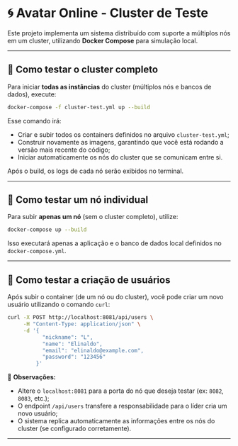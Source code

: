 # 🌀 Avatar Online - Cluster de Teste

Este projeto implementa um sistema distribuído com suporte a múltiplos nós em um cluster, utilizando **Docker Compose** para simulação local.

---

## 🚀 Como testar o cluster completo

Para iniciar **todas as instâncias** do cluster (múltiplos nós e bancos de dados), execute:

```bash
docker-compose -f cluster-test.yml up --build
```

Esse comando irá:

* Criar e subir todos os containers definidos no arquivo `cluster-test.yml`;
* Construir novamente as imagens, garantindo que você está rodando a versão mais recente do código;
* Iniciar automaticamente os nós do cluster que se comunicam entre si.

Após o build, os logs de cada nó serão exibidos no terminal.

---

## 🧩 Como testar um nó individual

Para subir **apenas um nó** (sem o cluster completo), utilize:

```bash
docker-compose up --build
```

Isso executará apenas a aplicação e o banco de dados local definidos no `docker-compose.yml`.

---

## 👤 Como testar a criação de usuários

Após subir o container (de um nó ou do cluster), você pode criar um novo usuário utilizando o comando `curl`:

```bash
curl -X POST http://localhost:8081/api/users \
     -H "Content-Type: application/json" \
     -d '{
           "nickname": "L",
           "name": "Elinaldo",
           "email": "elinaldo@example.com",
           "password": "123456"
         }'
```

📌 **Observações:**

* Altere o `localhost:8081` para a porta do nó que deseja testar (ex: `8082`, `8083`, etc.);
* O endpoint `/api/users` transfere a responsabilidade para o líder cria um novo usuário;
* O sistema replica automaticamente as informações entre os nós do cluster (se configurado corretamente).

---